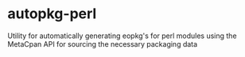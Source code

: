 # autopkg-perl
Utility for automatically generating eopkg's for perl modules using the MetaCpan API for sourcing the necessary packaging data
